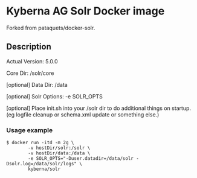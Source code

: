 # Kyberna AG Solr Docker image
Forked from pataquets/docker-solr.

## Description
Actual Version: 5.0.0

Core Dir: /solr/core

[optional] Data Dir: /data

[optional] Solr Options: -e SOLR_OPTS

[optional] Place init.sh into your /solr dir to do additional things on startup. (eg logfile cleanup or schema.xml update or something else.)


### Usage example

	$ docker run -itd -m 2g \
	        -v hostDir/solr:/solr \
	        -v hostDir/data:/data \
	        -e SOLR_OPTS="-Duser.datadir=/data/solr -Dsolr.log=/data/solr/logs" \
	        kyberna/solr

